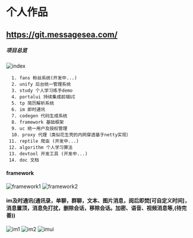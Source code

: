 # 个人作品
## https://git.messagesea.com/
##### 项目总览  
![index](http://image.messagesea.com/index.png)
```
  1. fans 粉丝系统(开发中...)
  2. unify 后台统一管理系统
  3. study 个人学习练手demo
  4. portalui 持续集成前端UI
  5. tp 简历解析系统
  6. im 即时通讯
  7. codegen 代码生成系统
  8. framework 基础框架
  9. uc 统一用户及授权管理
  10. proxy 代理（类似花生壳的内网穿透基于netty实现）
 11. reptile 爬虫 (开发中...)
 12. algorithm 个人学习算法
 13. devtool 开发工具 (开发中...)
 14. doc 文档 
```
#### framework
![framework1](http://image.messagesea.com/framework1.png)
![framework2](http://image.messagesea.com/framework2.png)
#### im及时通讯(通讯录，单聊，群聊，文本、图片消息，阅后即焚[可自定义时间]，消息置顶，消息免打扰，删除会话，移除会话。加密、语音、视频消息等,(待完善))
![im1](http://image.messagesea.com/im1.png)
![im2](http://image.messagesea.com/im2.png)
![imui](http://image.messagesea.com/imui.png)

